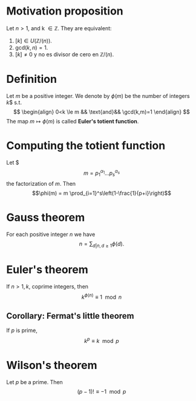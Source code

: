 
# Motivation proposition

Let $n>1$, and k $\in \mathbb{Z}$. They are equivalent:
1. $\left[k\right] \in U(\mathbb{Z}/(n))$.
2. $\text{gcd}(k, n) = 1$.
3. $\left[k\right] \neq 0$ y no es divisor de cero en $\mathbb{Z} / (n)$.

# Definition

Let $m$ be a positive integer. We denote by $\phi(m)$ be the number of integers $k$$ s.t.
$$
\begin{align}
0<k \le m && \text{and}&& \gcd(k,m)=1
\end{align}
$$
The map $m \mapsto \phi(m)$ is called **Euler's totient function**.

# Computing the totient function

Let $
$$m=p_1^{\alpha_1}\dots p_s^{\alpha_s}$$
the factorization of $m$. Then
$$\phi(m) = m \prod_{i=1}^s\left(1-\frac{1}{p+i}\right)$$

# Gauss theorem

For each positive integer $n$ we have
$$n = \sum_{d \vert n,d\ge 1}\phi(d).$$

# Euler's theorem

If $n>1, k$, coprime integers, then
$$k^{\phi(n)} \equiv 1 \mod n$$
## Corollary: Fermat's little theorem

If $p$ is prime,
$$k^p \equiv k \mod p$$

# Wilson's theorem

Let $p$ be a prime. Then
$$(p-1)! \equiv -1 \mod p$$